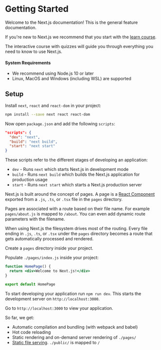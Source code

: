 # Getting Started

Welcome to the Next.js documentation! This is the general feature documentation.

If you're new to Next.js we recommend that you start with the [learn course](https://nextjs.org/learn/basics/getting-started).

The interactive course with quizzes will guide you through everything you need to know to use Next.js.

#### System Requirements

- We recommend using Node.js 10 or later
- Linux, MacOS and Windows (including WSL) are supported

## Setup

Install `next`, `react` and `react-dom` in your project:

```bash
npm install --save next react react-dom
```

Now open `package.json` and add the following `scripts`:

```json
"scripts": {
  "dev": "next",
  "build": "next build",
  "start": "next start"
}
```

These scripts refer to the different stages of developing an application:

- `dev` - Runs `next` which starts Next.js in development mode
- `build` - Runs `next build` which builds the Next.js application for production usage
- `start` - Runs `next start` which starts a Next.js production server

Next.js is built around the concept of pages. A page is a [React Component](https://reactjs.org/docs/components-and-props.html) exported from a `.js`, `.ts`, or `.tsx` file in the `pages` directory.

Pages are associated with a route based on their file name. For example `pages/about.js` is mapped to `/about`. You can even add dynamic route parameters with the filename.

When using Next.js the filesystem drives most of the routing. Every file ending in `.js`, `.ts`, or `.tsx` under the `pages` directory becomes a route that gets automatically processed and rendered.

Create a `pages` directory inside your project.

Populate `./pages/index.js` inside your project:

```jsx
function HomePage() {
  return <div>Welcome to Next.js!</div>
}

export default HomePage
```

To start developing your application run `npm run dev`. This starts the development server on `http://localhost:3000`.

Go to `http://localhost:3000` to view your application.

So far, we get:

- Automatic compilation and bundling (with webpack and babel)
- Hot code reloading
- Static rendering and on-demand server rendering of `./pages/`
- [Static file serving](/docs/basic-features/static-file-serving.md). `./public/` is mapped to `/`
